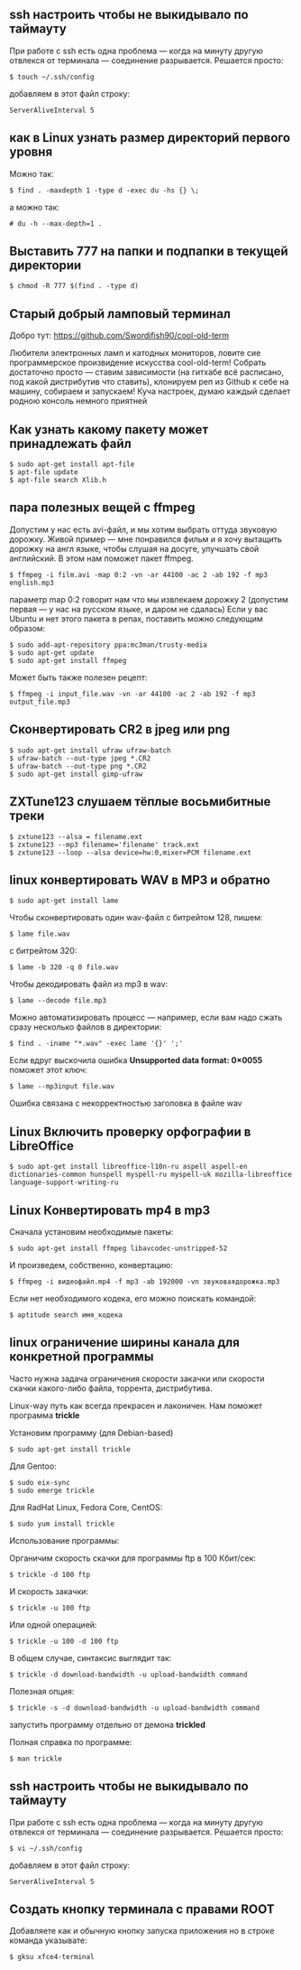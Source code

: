 ## ssh настроить чтобы не выкидывало по таймауту

При работе с ssh есть одна проблема — когда на минуту другую отвлекся от терминала — соединение разрывается. Решается просто:

    $ touch ~/.ssh/config

добавляем в этот файл строку:

```
ServerAliveInterval 5
```



## как в Linux узнать размер директорий первого уровня

Можно так:

    $ find . -maxdepth 1 -type d -exec du -hs {} \;

а можно так:

    # du -h --max-depth=1 .


## Выставить 777 на папки и подпапки в текущей директории

    $ chmod -R 777 $(find . -type d)


## Старый добрый ламповый терминал

Добро тут: https://github.com/Swordifish90/cool-old-term

Любители электронных ламп и катодных мониторов, ловите сие программерское произвидение искусства cool-old-term! Собрать достаточно просто — ставим зависимости (на гитхабе всё расписано, под какой дистрибутив что ставить), клонируем реп из Github к себе на машину, собираем и запускаем! Куча настроек, думаю каждый сделает родною консоль немного приятней


## Как узнать какому пакету может принадлежать файл

    $ sudo apt-get install apt-file
    $ apt-file update
    $ apt-file search Xlib.h


## пара полезных вещей с ffmpeg

Допустим у нас есть avi-файл, и мы хотим выбрать оттуда звуковую дорожку. Живой пример — мне понравился фильм и я хочу вытащить дорожку на англ языке, чтобы слушая на досуге, улучшать свой английский. В этом нам поможет пакет ffmpeg.

    $ ffmpeg -i film.avi -map 0:2 -vn -ar 44100 -ac 2 -ab 192 -f mp3 english.mp3

параметр map 0:2 говорит нам что мы извлекаем дорожку 2 (допустим первая — у нас на русском языке, и даром не сдалась)
Если у вас Ubuntu и нет этого пакета в репах, поставить можно следующим образом: 

    $ sudo add-apt-repository ppa:mc3man/trusty-media
    $ sudo apt-get update
    $ sudo apt-get install ffmpeg

Может быть также полезен рецепт:

    $ ffmpeg -i input_file.wav -vn -ar 44100 -ac 2 -ab 192 -f mp3 output_file.mp3


## Сконвертировать CR2 в jpeg или png

    $ sudo apt-get install ufraw ufraw-batch
    $ ufraw-batch --out-type jpeg *.CR2
    $ ufraw-batch --out-type png *.CR2
    $ sudo apt-get install gimp-ufraw


## ZXTune123 слушаем тёплые восьмибитные треки

    $ zxtune123 --alsa = filename.ext
    $ zxtune123 --mp3 filename='filename' track.ext
    $ zxtune123 --loop --alsa device=hw:0,mixer=PCM filename.ext

## linux конвертировать WAV в MP3 и обратно

    $ sudo apt-get install lame

Чтобы сконвертировать один wav-файл с битрейтом 128, пишем:

    $ lame file.wav

с битрейтом 320:

    $ lame -b 320 -q 0 file.wav

Чтобы декодировать файл из mp3 в wav:

    $ lame --decode file.mp3

Можно автоматизировать процесс — например, если вам надо сжать сразу несколько файлов в директории:

    $ find . -iname "*.wav" -exec lame '{}' ';'

Если вдруг выскочила ошибка **Unsupported data format: 0×0055** поможет этот ключ:

    $ lame --mp3input file.wav

Ошибка связана с некорректностью заголовка в файле wav


## Linux Включить проверку орфографии в LibreOffice

    $ sudo apt-get install libreoffice-l10n-ru aspell aspell-en dictionaries-common hunspell myspell-ru myspell-uk mozilla-libreoffice language-support-writing-ru


## Linux Конвертировать mp4 в mp3

Сначала установим необходимые пакеты:

    $ sudo apt-get install ffmpeg libavcodec-unstripped-52

И произведем, собственно, конвертацию:

    $ ffmpeg -i видеофайл.mp4 -f mp3 -ab 192000 -vn звуковаядорожка.mp3

Если нет необходимого кодека, его можно поискать командой:

    $ aptitude search имя_кодека


## linux ограничение ширины канала для конкретной программы

Часто нужна задача ограничения скорости закачки или скорости скачки какого-либо файла, торрента, дистрибутива.

Linux-way путь как всегда прекрасен и лаконичен. Нам поможет программа **trickle**

Установим программу (для Debian-based)

    $ sudo apt-get install trickle

Для Gentoo:

    $ sudo eix-sync
    $ sudo emerge trickle

Для RadHat Linux, Fedora Core, CentOS:

    $ sudo yum install trickle

Использование программы:

Органичим скорость скачки для программы ftp в 100 Кбит/сек:

    $ trickle -d 100 ftp

И скорость закачки:

    $ trickle -u 100 ftp

Или одной операцией:

    $ trickle -u 100 -d 100 ftp

В общем случае, синтаксис выглядит так:

    $ trickle -d download-bandwidth -u upload-bandwidth command

Полезная опция:

    $ trickle -s -d download-bandwidth -u upload-bandwidth command

запустить программу отдельно от демона **trickled**

Полная справка по программе:

    $ man trickle


## ssh настроить чтобы не выкидывало по таймауту

При работе с ssh есть одна проблема — когда на минуту другую отвлекся от терминала — соединение разрывается. Решается просто:

    $ vi ~/.ssh/config

добавляем в этот файл строку:

    ServerAliveInterval 5


## Создать кнопку терминала с правами ROOT

Добавляете как и обычную кнопку запуска приложения но в строке команда указывате:

    $ gksu xfce4-terminal